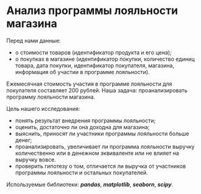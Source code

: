 # Анализ программы лояльности магазина  
  
Перед нами данные:
- о стоимости товаров (идентификатор продукта и его цена);
- о покупках в магазине (идентификатор покупки, количество единиц товара, дата покупки, идентификатор покупателя, магазина, информация об участии в программе лояльности).  
  
Ежемесячная стоимость участия в программе лояльности для покупателя составляет 200 рублей. Наша задача: проанализировать программу лояльности магазина.  
  
Цель нашего исследования:  
  
  - понять результат внедрения программы лояльности;
  - оценить, достаточно ли она доходна для магазина;
  - выяснить, приносят ли участники программы лояльности больше денег;
  - проанализировать, увеличивает ли программа лояльности выручку количественно или в денежном эквиваленте или не влияет на выручку вовсе.
  - проверить гипотезу о том, отличается ли выручка от участников программы лояльности и остальных покупателей.
  
Используемые библиотеки: ***pandas***, ***matplotlib***, ***seaborn***, ***scipy***.  
